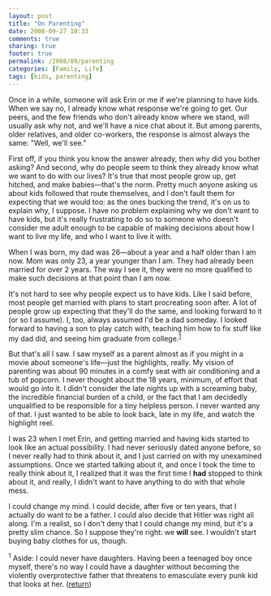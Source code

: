 ```yaml
---
layout: post
title: "On Parenting"
date: 2008-09-27 10:33
comments: true
sharing: true
footer: true
permalink: /2008/09/parenting
categories: [Family, Life]
tags: [kids, parenting]
---
```

Once in a while, someone will ask Erin or me if we're planning to have kids.  When we say no, I already know what response we're going to get.  Our peers, and the few friends who don't already know where we stand, will usually ask why not, and we'll have a nice chat about it.  But among parents, older relatives, and older co-workers, the response is almost always the same: "Well, we'll see."

First off, if you think you know the answer already, then why did you bother asking?  And second, why do people seem to think they already know what we want to do with our lives?  It's true that most people grow up, get hitched, and make babies—that's the norm.  Pretty much anyone asking us about kids followed that route themselves, and I don't fault them for expecting that we would too: as the ones bucking the trend, it's on us to explain why, I suppose.  I have no problem explaining why we don't want to have kids, but it's really frustrating to do so to someone who doesn't consider me adult enough to be capable of making decisions about how I want to live my life, and who I want to live it with.

When I was born, my dad was 26—about a year and a half older than I am now.  Mom was only 23, a year younger than I am.  They had already been married for over 2 years.  The way I see it, they were no more qualified to make such decisions at that point than I am now.

It's not hard to see why people expect us to have kids.  Like I said before, most people get married with plans to start procreating soon after.  A lot of people grow up expecting that they'll do the same, and looking forward to it (or so I assume).  I, too, always assumed I'd be a dad someday.  I looked forward to having a son to play catch with, teaching him how to fix stuff like my dad did, and seeing him graduate from college.<sup><a href='#onParentingSub1' name='onParentingSub1Return'>1</a></sup>

But that's all I saw.  I saw myself as a parent almost as if you might in a movie about someone's life—just the highlights, really. My vision of parenting was about 90 minutes in a comfy seat with air conditioning and a tub of popcorn.  I never thought about the 18 years, minimum, of effort that would go into it.  I didn't consider the late nights up with a screaming baby, the incredible financial burden of a child, or the fact that I am decidedly unqualified to be responsible for a tiny helpless person.  I never wanted any of that.  I just wanted to be able to look back, late in my life, and watch the highlight reel.

I was 23 when I met Erin, and getting married and having kids started to look like an actual possibility.  I had never seriously dated anyone before, so I never really had to think about it, and I just carried on with my unexamined assumptions.  Once we started talking about it, and once I took the time to really think about it, I realized that it was the first time I **had** stopped to think about it, and really, I didn't want to have anything to do with that whole mess.

I could change my mind.  I could decide, after five or ten years, that I actually do want to be a father.  I could also decide that Hitler was right all along.  I'm a realist, so I don't deny that I could change my mind, but it's a pretty slim chance.  So I suppose they're right: we **will** see.  I wouldn't start buying baby clothes for us, though.

<a name='onParentingSub1'></a><sup>1</sup> Aside: I could never have daughters.  Having been a teenaged boy once myself, there's no way I could have a daughter without becoming the violently overprotective father that threatens to emasculate every punk kid that looks at her. (<a href='#onParentingSub1Return'>return</a>)
